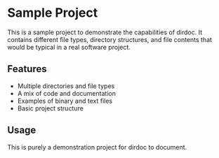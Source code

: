 # Sample Project

This is a sample project to demonstrate the capabilities of dirdoc. It contains different file types, directory structures, and file contents that would be typical in a real software project.

## Features

- Multiple directories and file types
- A mix of code and documentation
- Examples of binary and text files
- Basic project structure

## Usage

This is purely a demonstration project for dirdoc to document.
